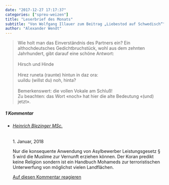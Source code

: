 ```yaml
---
date: "2017-12-27 17:17:37"
categories: ["spreu-weizen"]
title: "Leserbrief des Monats"
subtitle: "Von Wolfgang Illauer zum Beitrag „Liebestod auf Schwedisch“"
author: "Alexander Wendt"
---
```



<blockquote><p>Wie holt man das Einverständnis des Partners ein? Ein althochdeutsches Gedichtbruchstück, wohl aus dem zehnten Jahrhundert, gibt darauf eine schöne Antwort:<br class /><br class />Hirsch und Hinde<br class /><br class />Hirez runeta (raunte) hintun in daz ora:<br class />uuildu (willst du) noh, hinta?<br class /><br class />Bemerkenswert: die vollen Vokale am Schluß! <br class />Zu beachten: das Wort «noch» hat hier die alte Bedeutung «(und) jetzt».

</blockquote>

<!--more-->
<h5 class="comments-h">
1 Kommentar </h5>
<ul class="commentlist">
<li class="comment even thread-even depth-1 clearfix" id="li-comment-826">
<h6 class="author"><a href="http://keine" class="url" rel="ugc external nofollow">Heinrich Blezinger MSc.</a></h6> <span class="date">1. Januar, 2018</span>



Nur die konsequente Anwendung von Asylbewerber Leistungsgesetz § 5 wird die Muslime zur Vernunft erziehen können. Der Koran predikt keine Religion sondern ist ein Handbuch Mohameds zur terroristischen Unterwerfung von möglichst vielen Landflächen.

<a rel="nofollow" class="comment-reply-link" href="#comment-826" data-commentid="826" data-postid="5748" data-belowelement="comment-826" data-respondelement="respond" data-replyto="Antworte auf Heinrich Blezinger MSc." aria-label="Antworte auf Heinrich Blezinger MSc.">Auf diesen Kommentar reagieren</a> 


</li>
</ul>
